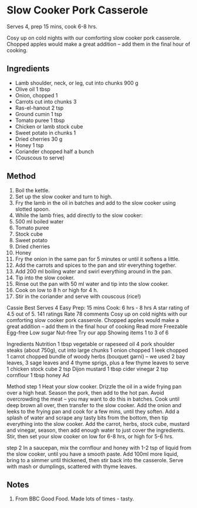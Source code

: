 # Slow Cooker Pork Casserole

Serves 4, prep 15 mins, cook 6-8 hrs.

Cosy up on cold nights with our comforting slow cooker pork casserole.
Chopped apples would make a great addition – add them in the final hour of cooking.

## Ingredients

- Lamb shoulder, neck, or leg, cut into chunks 900 g
- Olive oil 1 tbsp
- Onion, chopped 1
- Carrots cut into chunks 3
- Ras-el-hanout 2 tsp
- Ground cumin 1 tsp
- Tomato puree 1 tbsp
- Chicken or lamb stock cube
- Sweet potato in chunks 1
- Dried cherries 30 g
- Honey 1 tsp
- Coriander chopped half a bunch
- (Couscous to serve)  

## Method

1. Boil the kettle.
2. Set up the slow cooker and turn to high.
3. Fry the lamb in the oil in batches and add to the slow cooker using slotted spoon.
4. While the lamb fries, add directly to the slow cooker:
  7. 500 ml boiled water
  8. Tomato puree
  9. Stock cube
  10. Sweet potato
  11. Dried cherries
  12. Honey
6. Fry the onion in the same pan for 5 minutes or until it softens a little.
7. Add the carrots and spices to the pan and stir everything together.
8. Add 200 ml boiling water and swirl everything around in the pan.
9. Tip into the slow cooker.
10. Rinse out the pan with 50 ml water and tip into the slow cooker.
11. Cook on low to 8 h or high for 4 h.
12. Stir in the coriander and serve with couscous (rice!)



Cassie Best
Serves 4
Easy
Prep: 
15 mins
Cook: 
6 hrs - 8 hrs
A star rating of 4.5 out of 5.
141 ratings
Rate
78 comments
Cosy up on cold nights with our comforting slow cooker pork casserole. Chopped apples would make a great addition – add them in the final hour of cooking
Read more
Freezable
Egg-free
Low sugar
Nut-free
Try our app
Showing items 1 to 3 of 6

Ingredients
Nutrition
1 tbsp vegetable or rapeseed oil
4 pork shoulder steaks
(about 750g), cut into large chunks
1 onion
chopped
1 leek
chopped
1 carrot
chopped
bundle of woody herbs
(bouquet garni) – we used 2 bay leaves, 3 sage leaves and 4 thyme sprigs, plus a few thyme leaves to serve
1 chicken stock
cube
2 tsp Dijon mustard
1 tbsp cider vinegar
2 tsp cornflour
1 tbsp honey
Ad


Method
step 1
Heat your slow cooker. Drizzle the oil in a wide frying pan over a high heat. Season the pork, then add to the hot pan. Avoid overcrowding the meat – you may want to do this in batches. Cook until deep brown all over, then transfer to the slow cooker. Add the onion and leeks to the frying pan and cook for a few mins, until they soften. Add a splash of water and scrape any tasty bits from the bottom, then tip everything into the slow cooker. Add the carrot, herbs, stock cube, mustard and vinegar, season, then add enough water to just cover the ingredients. Stir, then set your slow cooker on low for 6-8 hrs, or high for 5-6 hrs.

step 2
In a saucepan, mix the cornflour and honey with 1-2 tsp of liquid from the slow cooker, until you have a smooth paste. Add 100ml more liquid, bring to a simmer until thickened, then stir back into the casserole. Serve with mash or dumplings, scattered with thyme leaves.
## Notes

1. From BBC Good Food.  Made lots of times - tasty.
